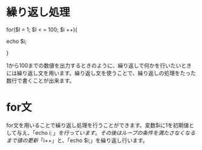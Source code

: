 # 繰り返し処理

for($I = 1; $I < = 100; $i ++){

echo $i;

}

1から100までの数値を出力するときのように、繰り返しで何かを行いたいときには繰り返し文を用います。繰り返し文を使うことで、繰り返しの処理をたった数行で書くことが出来ます。

# for文

for文を用いることで繰り返し処理を行うことができます。変数$iに1を初期値として与え、「echo $i;」を行っています。その後はループの条件を満たさなくなるまで値の更新「$i++」と、「echo $i;」を繰り返し行います。
